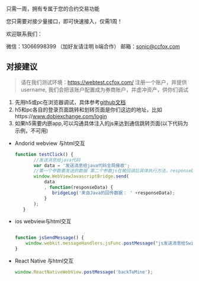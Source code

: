 只需一周，拥有专属于您的合约交易功能

您只需要对接少量接口，即可快速接入，仅需1周！ 

欢迎联系我们：


微信：13066998399  （加好友请注明 b端合作）
邮箱：sonic@ccfox.com

## 对接建议

> 请在我们测试环境：https://webtest.ccfox.com/ 注册一个账户，并提供username, 我们会把该账户配置成为券商账户，并虚冲资产，供你们调试

1. 先用h5或pc在浏览器调试，具体参考[github文档](https://github.com/ccfoxexchange/ccfox-cloud-api/blob/master/api-cn.md)
2. h5和pc各自的登录页面跳转和划转页面是你们这边的地址，比如https://www.dobiexchange.com/login
3. 如果h5需要内嵌app,可以沟通具体注入的js来达到通信跳转页面(以下代码为示例，不可用)

- Andorid webview 与html交互

  ```javascript
  function testClick() {
         //发送消息给java代码
         var data = '发送消息给java代码全局接收';
         //第一个参数要发送的数据 第二个参数js在被回调后具体执行方法，responseData为java层回传数据
         window.WebViewJavascriptBridge.send(
             data
             , function(responseData) {
                bridgeLog('来自Java的回传数据： ' +responseData);
             }
         );
     }
  ```

- ios webview与html交互

  ```javascript
  
  function jsSendMessage() {
      window.webkit.messageHandlers.jsFunc.postMessage("js发送消息给Swift");
  }
  ```

- React Native 与html交互

  ```javascript
  window.ReactNativeWebView.postMessage('backToMine');
  ```

  


